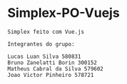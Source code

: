 # Simplex-PO-Vuejs
	Simplex feito com Vue.js
 
	Integrantes do grupo:
	
	Lucas Luan Silva 580831
	Bruno Zanelatti Borin 300152
	Matheus Cabral da Silva 579602
	Joao Victor Pinheiro 578721
